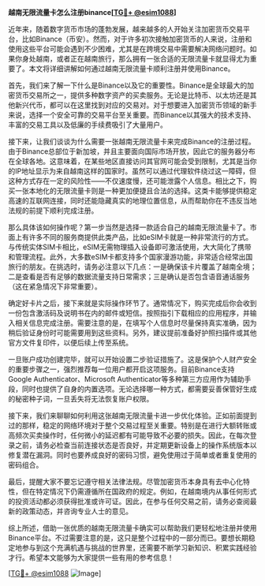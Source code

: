 **越南无限流量卡怎么注册binance[[TG💪+ @esim1088](https://t.me/s/esim1088)]**

近年来，随着数字货币市场的蓬勃发展，越来越多的人开始关注加密货币交易平台，比如Binance（币安）。然而，对于许多初次接触加密货币的人来说，注册和使用这些平台可能会遇到不少困难，尤其是在跨境交易中需要解决网络问题时。如果你身处越南，或者正在越南旅行，那么拥有一张合适的无限流量卡就显得尤为重要了。本文将详细讲解如何通过越南无限流量卡顺利注册并使用Binance。

首先，我们来了解一下什么是Binance以及它的重要性。Binance是全球最大的加密货币交易所之一，提供多种数字资产的买卖服务。无论是比特币、以太坊还是其他新兴代币，都可以在这里找到对应的交易对。对于想要进入加密货币领域的新手来说，选择一个安全可靠的交易平台至关重要。而Binance以其强大的技术支持、丰富的交易工具以及低廉的手续费吸引了大量用户。

接下来，让我们谈谈为什么需要一张越南无限流量卡来完成Binance的注册过程。由于Binance总部位于新加坡，并且主要面向国际市场开放，因此它的服务器分布在全球各地。这意味着，在某些地区直接访问其官网可能会受到限制，尤其是当你的IP地址显示为来自越南这样的国家时。虽然可以通过代理软件绕过这一障碍，但这种方式存在一定的风险性——不仅速度慢，还可能泄露个人信息。相比之下，购买一张本地化的无限流量卡则是一种更加便捷且合法的选择。这类卡能够提供稳定高速的互联网连接，同时还能隐藏真实的地理位置信息，从而帮助你在不违反当地法规的前提下顺利完成注册。

那么具体该如何操作呢？第一步当然是选择一款适合自己的越南无限流量卡了。市面上有许多不同的服务商提供此类产品，比如eSIM卡就是一种非常流行的方式。与传统实体SIM卡相比，eSIM无需物理插入设备即可激活使用，大大简化了携带和管理流程。此外，大多数eSIM卡都支持多个国家漫游功能，非常适合经常出国旅行的朋友。在挑选时，请务必注意以下几点：一是确保该卡片覆盖了越南全境；二是查看是否有足够的数据流量支持日常需求；三是确认是否包含语音通话服务（这在紧急情况下非常重要）。

确定好卡片之后，接下来就是实际操作环节了。通常情况下，购买完成后你会收到一份包含激活码及说明书在内的邮件或短信。按照指引下载相应的应用程序，并输入相关信息完成注册。需要注意的是，在填写个人信息时尽量保持真实准确，因为稍后验证身份时可能需要用到这些资料。另外，建议提前准备好护照扫描件或其他官方文件复印件，以便后续上传至系统。

一旦账户成功创建完毕，就可以开始设置二步验证措施了。这是保护个人财产安全的重要步骤之一，强烈推荐每一位用户都开启这项服务。目前Binance支持Google Authenticator、Microsoft Authenticator等多种第三方应用作为辅助手段，同时也提供了自身的内置选项。无论选择哪一种方式，都需要妥善保管好生成的秘密种子词，一旦丢失将无法恢复账户权限。

接下来，我们来聊聊如何利用这张越南无限流量卡进一步优化体验。正如前面提到过的那样，稳定的网络环境对于整个交易过程至关重要。特别是在进行大额转账或高频次买卖操作时，任何微小的延迟都有可能导致不必要的损失。因此，在每次登录之前，请务必检查当前连接状态是否良好，并定期更新设备上的操作系统版本以修复潜在漏洞。同时也要养成良好的密码习惯，避免使用过于简单或者重复使用的密码组合。

最后，提醒大家不要忘记遵守相关法律法规。尽管加密货币本身具有去中心化特性，但在特定情况下仍需遵循所在国政府的规定。例如，在越南境内从事任何形式的投资活动都必须获得批准或许可证。因此，在参与任何交易之前，请务必查阅最新的政策动态，并咨询专业人士的意见。

综上所述，借助一张优质的越南无限流量卡确实可以帮助我们更轻松地注册并使用Binance平台。不过需要注意的是，这只是整个过程中的一部分而已。要想长期稳定地参与到这个充满机遇与挑战的世界里，还需要不断学习新知识、积累实践经验才行。希望本文能够为大家提供一些有用的参考信息！

[[TG💪+ @esim1088](https://t.me/s/esim1088) ![Image](https://i.postimg.cc/4NQfJmqS/Snipaste-2025-05-13-00-14-12.png)]